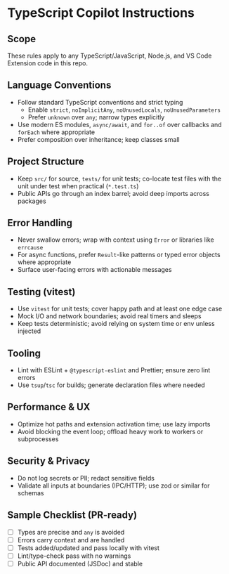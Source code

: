 # TypeScript Copilot Instructions

## Scope
These rules apply to any TypeScript/JavaScript, Node.js, and VS Code Extension code in this repo.

## Language Conventions
- Follow standard TypeScript conventions and strict typing
  - Enable `strict`, `noImplicitAny`, `noUnusedLocals`, `noUnusedParameters`
  - Prefer `unknown` over `any`; narrow types explicitly
- Use modern ES modules, `async/await`, and `for..of` over callbacks and `forEach` where appropriate
- Prefer composition over inheritance; keep classes small

## Project Structure
- Keep `src/` for source, `tests/` for unit tests; co-locate test files with the unit under test when practical (`*.test.ts`)
- Public APIs go through an index barrel; avoid deep imports across packages

## Error Handling
- Never swallow errors; wrap with context using `Error` or libraries like `errcause`
- For async functions, prefer `Result`-like patterns or typed error objects where appropriate
- Surface user-facing errors with actionable messages

## Testing (vitest)
- Use `vitest` for unit tests; cover happy path and at least one edge case
- Mock I/O and network boundaries; avoid real timers and sleeps
- Keep tests deterministic; avoid relying on system time or env unless injected

## Tooling
- Lint with ESLint + `@typescript-eslint` and Prettier; ensure zero lint errors
- Use `tsup`/`tsc` for builds; generate declaration files where needed

## Performance & UX
- Optimize hot paths and extension activation time; use lazy imports
- Avoid blocking the event loop; offload heavy work to workers or subprocesses

## Security & Privacy
- Do not log secrets or PII; redact sensitive fields
- Validate all inputs at boundaries (IPC/HTTP); use zod or similar for schemas

## Sample Checklist (PR-ready)
- [ ] Types are precise and `any` is avoided
- [ ] Errors carry context and are handled
- [ ] Tests added/updated and pass locally with vitest
- [ ] Lint/type-check pass with no warnings
- [ ] Public API documented (JSDoc) and stable
